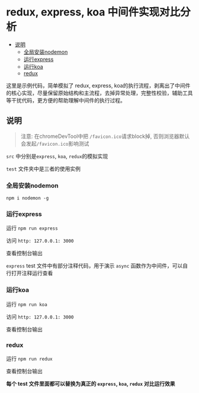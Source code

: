 # redux, express, koa 中间件实现对比分析<!-- omit in toc -->
- [说明](#%E8%AF%B4%E6%98%8E)
  - [全局安装nodemon](#%E5%85%A8%E5%B1%80%E5%AE%89%E8%A3%85nodemon)
  - [运行express](#%E8%BF%90%E8%A1%8Cexpress)
  - [运行koa](#%E8%BF%90%E8%A1%8Ckoa)
  - [redux](#redux)

这里是示例代码，简单模拟了 redux, express, koa的执行流程，剥离出了中间件的核心实现，尽量保留原始结构和主流程，去掉异常处理，完整性校验，辅助工具等干扰代码，更方便的帮助理解中间件的执行过程。


## 说明
> 注意: 在chromeDevTool中把 `/favicon.ico`请求block掉, 否则浏览器默认会发起`/favicon.ico`影响测试

`src` 中分别是`express`, `koa`, `redux`的模拟实现

`test` 文件夹中是三者的使用实例


### 全局安装nodemon
`npm i nodemon -g`

### 运行express

运行 `npm run express` 

访问 `http: 127.0.0.1: 3000`

查看控制台输出

`express` test 文件中有部分注释代码，用于演示 `async` 函数作为中间件，可以自行打开注释运行查看

### 运行koa 

运行 `npm run koa` 

访问 `http: 127.0.0.1: 3000`

查看控制台输出

### redux

运行 `npm run redux` 

查看控制台输出

**每个 test 文件里面都可以替换为真正的 `express`, `koa`, `redux` 对比运行效果**
